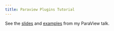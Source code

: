 ```yaml
---
title: Paraview Plugins Tutorial
---
```


See the [slides](ExtendingParaview.pdf) and [examples](https://github.com/jrper/ParaViewTalk) from my ParaView talk.
